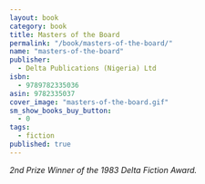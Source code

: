 ```yaml
---
layout: book
category: book
title: Masters of the Board
permalink: "/book/masters-of-the-board/"
name: "masters-of-the-board"
publisher: 
  - Delta Publications (Nigeria) Ltd 
isbn: 
  - 9789782335036
asin: 9782335037
cover_image: "masters-of-the-board.gif"
sm_show_books_buy_button: 
  - 0
tags: 
  - fiction
published: true
---
```

*2nd Prize Winner of the 1983 Delta Fiction Award.*
